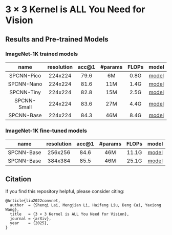 # 3 × 3 Kernel is ALL You Need for Vision

## Results and Pre-trained Models
### ImageNet-1K trained models
| name | resolution |acc@1 | #params | FLOPs | model |
|:---:|:---:|:---:|:---:| :---:|:---:|
| SPCNN-Pico | 224x224 | 79.6 | 6M | 0.8G | [model](https://pan.baidu.com/s/1ZWCvrFTCwQIPRTRx6GPsPA?pwd=b7p9) |
| SPCNN-Nano | 224x224 | 81.6 | 11M | 1.4G | [model](https://pan.baidu.com/s/1ZWCvrFTCwQIPRTRx6GPsPA?pwd=b7p9) |
| SPCNN-Tiny | 224x224 | 82.8 | 15M | 2.5G | [model](https://pan.baidu.com/s/1ZWCvrFTCwQIPRTRx6GPsPA?pwd=b7p9) |
| SPCNN-Small | 224x224 | 83.6 | 27M | 4.4G | [model](https://pan.baidu.com/s/1ZWCvrFTCwQIPRTRx6GPsPA?pwd=b7p9) |
| SPCNN-Base | 224x224 | 84.3 | 46M | 8.4G | [model](https://pan.baidu.com/s/1ZWCvrFTCwQIPRTRx6GPsPA?pwd=b7p9) |

### ImageNet-1K fine-tuned models
| name | resolution |acc@1 | #params | FLOPs | model |
|:---:|:---:|:---:|:---:| :---:|:---:|
| SPCNN-Base | 256x256 | 84.6 | 46M | 11.1G | [model](https://pan.baidu.com/s/1ZWCvrFTCwQIPRTRx6GPsPA?pwd=b7p9) |
| SPCNN-Base | 384x384 | 85.5 | 46M | 25.1G | [model](https://pan.baidu.com/s/1ZWCvrFTCwQIPRTRx6GPsPA?pwd=b7p9) |

## Citation
If you find this repository helpful, please consider citing:
```
@Article{liu2022convnet,
  author  = {Shenqi Lai, Mengjian Li, Haifeng Liu, Deng Cai, Yaxiong Wang},
  title   = {3 × 3 Kernel is ALL You Need for Vision},
  journal = {arXiv},
  year    = {2025},
}
```
